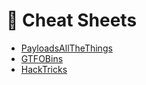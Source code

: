 # 📌 Cheat Sheets

- [PayloadsAllTheThings](https://github.com/swisskyrepo/PayloadsAllTheThings)
- [GTFOBins](https://gtfobins.github.io/)
- [HackTricks](https://book.hacktricks.xyz/)
